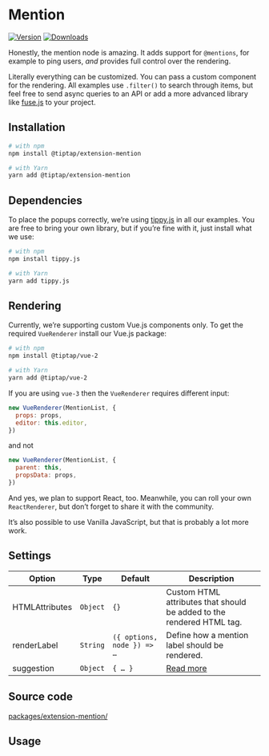 # Mention
[![Version](https://img.shields.io/npm/v/@tiptap/extension-mention.svg?label=version)](https://www.npmjs.com/package/@tiptap/extension-mention)
[![Downloads](https://img.shields.io/npm/dm/@tiptap/extension-mention.svg)](https://npmcharts.com/compare/@tiptap/extension-mention?minimal=true)

Honestly, the mention node is amazing. It adds support for `@mentions`, for example to ping users, *and* provides full control over the rendering.

Literally everything can be customized. You can pass a custom component for the rendering.  All examples use `.filter()` to search through items, but feel free to send async queries to an API or add a more advanced library like [fuse.js](https://fusejs.io/) to your project.

## Installation
```bash
# with npm
npm install @tiptap/extension-mention

# with Yarn
yarn add @tiptap/extension-mention
```

## Dependencies
To place the popups correctly, we’re using [tippy.js](https://atomiks.github.io/tippyjs/) in all our examples. You are free to bring your own library, but if you’re fine with it, just install what we use:

```bash
# with npm
npm install tippy.js

# with Yarn
yarn add tippy.js
```

## Rendering
Currently, we’re supporting custom Vue.js components only. To get the required `VueRenderer` install our Vue.js package:

```bash
# with npm
npm install @tiptap/vue-2

# with Yarn
yarn add @tiptap/vue-2
```
If you are using `vue-3` then the `VueRenderer` requires different input:
```js
new VueRenderer(MentionList, {
  props: props,
  editor: this.editor,
})
```
and not
```js
new VueRenderer(MentionList, {
  parent: this,
  propsData: props,
})
```


And yes, we plan to support React, too. Meanwhile, you can roll your own `ReactRenderer`, but don’t forget to share it with the community.

It’s also possible to use Vanilla JavaScript, but that is probably a lot more work.

## Settings
| Option         | Type     | Default                    | Description                                                           |
| -------------- | -------- | -------------------------- | --------------------------------------------------------------------- |
| HTMLAttributes | `Object` | `{}`                       | Custom HTML attributes that should be added to the rendered HTML tag. |
| renderLabel    | `String` | `({ options, node }) => …` | Define how a mention label should be rendered.                        |
| suggestion     | `Object` | `{ … }`                    | [Read more](/api/utilities/suggestion)                                |

## Source code
[packages/extension-mention/](https://github.com/ueberdosis/tiptap/blob/main/packages/extension-mention/)

## Usage
<demo name="Nodes/Mention" />
